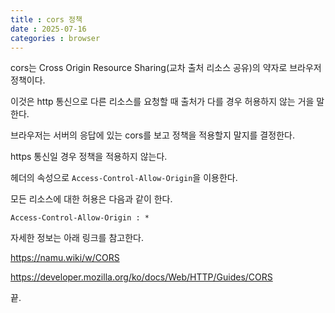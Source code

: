 ```yaml
---
title : cors 정책
date : 2025-07-16
categories : browser
---
```


cors는 Cross Origin Resource Sharing(교차 출처 리소스 공유)의 약자로 브라우저 정책이다.

이것은 http 통신으로 다른 리소스를 요청할 때 출처가 다를 경우 허용하지 않는 거을 말한다.

브라우저는 서버의 응답에 있는 cors를 보고 정책을 적용할지 말지를 결정한다.

https 통신일 경우 정책을 적용하지 않는다.

헤더의 속성으로 `Access-Control-Allow-Origin`을 이용한다.

모든 리소스에 대한 허용은 다음과 같이 한다.

```
Access-Control-Allow-Origin : *
```

자세한 정보는 아래 링크를 참고한다.

<https://namu.wiki/w/CORS>

<https://developer.mozilla.org/ko/docs/Web/HTTP/Guides/CORS>

끝.